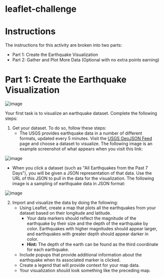 # leaflet-challenge

# Instructions
The instructions for this activity are broken into two parts:

* Part 1: Create the Earthquake Visualization
* Part 2: Gather and Plot More Data (Optional with no extra points earning)

# Part 1: Create the Earthquake Visualization

![image](https://github.com/melina-t/leaflet-challenge/assets/132321994/258c80cf-c1b0-4e80-bad7-a89e71151b08)

Your first task is to visualize an earthquake dataset. Complete the following steps:

1. Get your dataset. To do so, follow these steps:
   - The USGS provides earthquake data in a number of different formats, updated every 5 minutes. Visit the [USGS GeoJSON Feed](https://earthquake.usgs.gov/earthquakes/feed/v1.0/geojson.php) page and choose a dataset to visualize. The following image is an example screenshot of what appears when you visit this link:

![image](https://github.com/melina-t/leaflet-challenge/assets/132321994/1ebb2545-3834-4e48-a3a3-289404a81f6d)

   - When you click a dataset (such as "All Earthquakes from the Past 7 Days"), you will be given a JSON representation of that data. Use the URL of this JSON to pull in the data for the visualization. The following image is a sampling of earthquake data in JSON format:

![image](https://github.com/melina-t/leaflet-challenge/assets/132321994/be223412-5453-4acc-afed-97b155b439e9)

2. Import and visualize the data by doing the following:
   - Using Leaflet, create a map that plots all the earthquakes from your dataset based on their longitude and latitude.
     - Your data markers should reflect the magnitude of the earthquake by their size and the depth of the earthquake by color. Earthquakes with higher magnitudes should appear larger, and earthquakes with greater depth should appear darker in color.
     - **Hint:** The depth of the earth can be found as the third coordinate for each earthquake.
   - Include popups that provide additional information about the earthquake when its associated marker is clicked.
   - Create a legend that will provide context for your map data.
   - Your visualization should look something like the preceding map.
  
